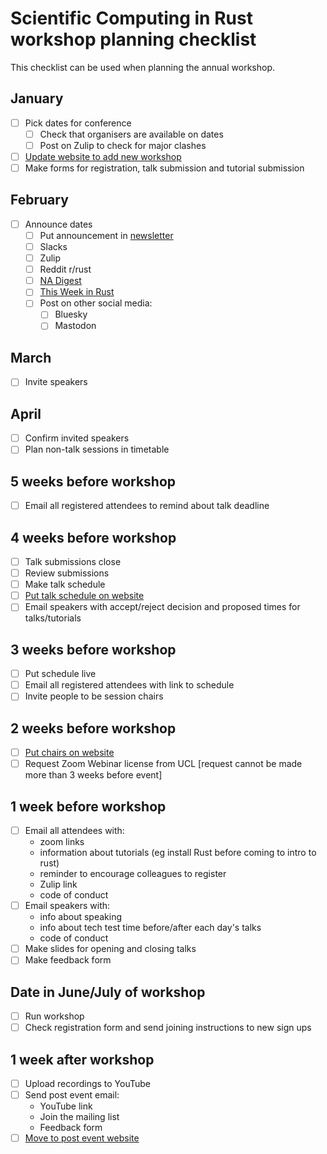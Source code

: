 # Scientific Computing in Rust workshop planning checklist

This checklist can be used when planning the annual workshop.

## January
- [ ] Pick dates for conference
  - [ ] Check that organisers are available on dates
  - [ ] Post on Zulip to check for major clashes
- [ ] [Update website to add new workshop](WORKSHOP_WEBSITE_INSTRUCTIONS.md)
- [ ] Make forms for registration, talk submission and tutorial submission

## February
- [ ] Announce dates
  - [ ] Put announcement in [newsletter](https://github.com/rust-scicomp/scientific-computing-in-rust-monthly)
  - [ ] Slacks
  - [ ] Zulip
  - [ ] Reddit r/rust
  - [ ] [NA Digest](https://na-digest.coecis.cornell.edu/submit/)
  - [ ] [This Week in Rust](https://github.com/rust-lang/this-week-in-rust)
  - [ ] Post on other social media: 
    - [ ] Bluesky
    - [ ] Mastodon

## March
- [ ] Invite speakers

## April
- [ ] Confirm invited speakers
- [ ] Plan non-talk sessions in timetable

## 5 weeks before workshop
- [ ] Email all registered attendees to remind about talk deadline

## 4 weeks before workshop
- [ ] Talk submissions close
- [ ] Review submissions
- [ ] Make talk schedule
- [ ] [Put talk schedule on website](WORKSHOP_WEBSITE_INSTRUCTIONS.md)
- [ ] Email speakers with accept/reject decision and proposed times for talks/tutorials

## 3 weeks before workshop
- [ ] Put schedule live
- [ ] Email all registered attendees with link to schedule
- [ ] Invite people to be session chairs

## 2 weeks before workshop
- [ ] [Put chairs on website](WORKSHOP_WEBSITE_INSTRUCTIONS.md)
- [ ] Request Zoom Webinar license from UCL [request cannot be made more than 3 weeks before event]

## 1 week before workshop
- [ ] Email all attendees with:
  - zoom links
  - information about tutorials (eg install Rust before coming to intro to rust)
  - reminder to encourage colleagues to register
  - Zulip link
  - code of conduct
- [ ] Email speakers with:
  - info about speaking
  - info about tech test time before/after each day's talks
  - code of conduct
- [ ] Make slides for opening and closing talks
- [ ] Make feedback form

## Date in June/July of workshop
- [ ] Run workshop
- [ ] Check registration form and send joining instructions to new sign ups

## 1 week after workshop
- [ ] Upload recordings to YouTube
- [ ] Send post event email:
  - YouTube link
  - Join the mailing list
  - Feedback form
- [ ] [Move to post event website](WORKSHOP_WEBSITE_INSTRUCTIONS.md)
